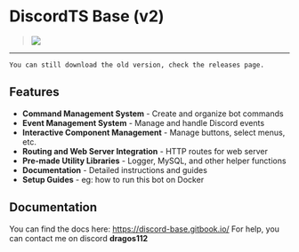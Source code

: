 # DiscordTS Base (v2)
>![](https://i.imgur.com/IVkYa2f.png)

------------
`You can still download the old version, check the releases page.`
## Features
- **Command Management System** - Create and organize bot commands
- **Event Management System** - Manage and handle Discord events
- **Interactive Component Management** - Manage buttons, select menus, etc.
- **Routing and Web Server Integration** - HTTP routes for web server
- **Pre-made Utility Libraries** - Logger, MySQL, and other helper functions
- **Documentation** - Detailed instructions and guides
- **Setup Guides** - eg: how to run this bot on Docker

## Documentation
You can find the docs here: https://discord-base.gitbook.io/
For help, you can contact me on discord **dragos112**